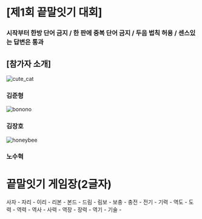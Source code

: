 # [제1회 끝말잇기 대회]
### 시작부터 한방 단어 금지 / 한 판에 중복 단어 금지 / 두음 법칙 허용 / 센스있는 답변은 통과

## [참가자 소개]

![cute_cat](https://img3.daumcdn.net/thumb/R658x0.q70/?fname=https://t1.daumcdn.net/news/202211/24/catlab/20221124080217131azjg.jpg)
### 김준형

![bonono](https://t1.daumcdn.net/cfile/tistory/997E5C3C5BA1E68137)
### 김장호

![honeybee](https://mblogthumb-phinf.pstatic.net/MjAxODA1MTdfMjEy/MDAxNTI2NTQ3NTYzMDI0.bbA7IVTT_T9sN7-TO-UCiJ9ZRJtlpdEwP-0sjvdqmkwg.rxZ3WIycXzknUNEHwwh4h6riykM6I6KT1IZItaDePrEg.PNG.heekyun93/04c66e50b1888117.png?type=w800)
### 노수혁



# 끝말잇기 게임장(2글자)

사자 - 자리 - 이리 - 리본 - 본드 - 드림 - 림보 - 보충 - 충전 - 전기 - 기력 - 역도 - 도력 - 역력 - 역사 - 사력 - 역장 - 장력 - 역기 - 기술 - 
